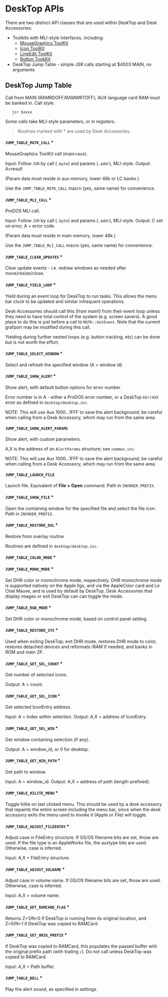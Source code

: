 
# DeskTop APIs

There are two distinct API classes that are used within DeskTop and
Desk Accessories:

* Toolkits with MLI-style interfaces, including:
  * [MouseGraphics ToolKit](../mgtk/MGTK.md)
  * [Icon ToolKit](../toolkits/IconTK.md)
  * [LineEdit ToolKit](../toolkits/LETK.md)
  * [Button TookKit](../toolkits/BTK.md)
* DeskTop Jump Table - simple JSR calls starting at $4003 MAIN, no arguments

<!-- ============================================================ -->

## DeskTop Jump Table

Call from MAIN (RAMRDOFF/RAMWRTOFF); AUX language card RAM must be banked in. Call style:
```
   jsr $xxxx
```
Some calls take MLI-style parameters, or in registers.

> Routines marked with * are used by Desk Accessories.

#### `JUMP_TABLE_MGTK_CALL` *

MouseGraphics ToolKit call (main>aux).

Input: Follow `JSR` by call (`.byte`) and params (`.addr`), MLI-style.
Output: A=result

(Param data must reside in aux memory, lower 48k or LC banks.)

Use the `JUMP_TABLE_MGTK_CALL` macro (yes, same name) for convenience.

#### `JUMP_TABLE_MLI_CALL` *

ProDOS MLI call.

Input: Follow `JSR` by call (`.byte`) and params (`.addr`), MLI-style.
Output: C set on error, A = error code.

(Param data must reside in main memory, lower 48k.)

Use the `JUMP_TABLE_MLI_CALL` macro (yes, same name) for convenience.

#### `JUMP_TABLE_CLEAR_UPDATES` *

Clear update events - i.e. redraw windows as needed after move/resize/close.

#### `JUMP_TABLE_YIELD_LOOP` *

Yield during an event loop for DeskTop to run tasks. This allows the menu bar clock to be updated and similar infrequent operations.

Desk Accessories should call this (from main!) from their event loop unless they need to have total control of the system (e.g. screen savers). A good place to do this is just before a call to `MGTK::GetEvent`. Note that the current grafport may be modified during this call.

Yielding during further nested loops (e.g. button tracking, etc) can be done but is not worth the effort.

#### `JUMP_TABLE_SELECT_WINDOW` *

Select and refresh the specified window (A = window id)

#### `JUMP_TABLE_SHOW_ALERT` *

Show alert, with default button options for error number

Error number is in A - either a ProDOS error number, or a DeskTop `kErrXXX` error as defined in `desktop/desktop.inc`.

NOTE: This will use Aux $1000...$1FFF to save the alert background; be careful when calling from a Desk Accessory, which may run from the same area.

#### `JUMP_TABLE_SHOW_ALERT_PARAMS`

Show alert, with custom parameters.

A,X is the address of an `AlertParams` structure; see `common.inc`.

NOTE: This will use Aux $1000...$1FFF to save the alert background; be careful when calling from a Desk Accessory, which may run from the same area.

#### `JUMP_TABLE_LAUNCH_FILE`

Launch file. Equivalent of **File > Open** command. Path in `INVOKER_PREFIX`.

#### `JUMP_TABLE_SHOW_FILE` *

Open the containing window for the specified file and select the file icon. Path in `INVOKER_PREFIX`.

#### `JUMP_TABLE_RESTORE_OVL` *

Restore from overlay routine

Routines are defined in `desktop/desktop.inc`.

#### `JUMP_TABLE_COLOR_MODE` *
#### `JUMP_TABLE_MONO_MODE` *

Set DHR color or monochrome mode, respectively. DHR monochrome mode is supported natively on the Apple IIgs, and via the AppleColor card and Le Chat Mauve, and is used by default by DeskTop. Desk Accessories that display images or exit DeskTop can can toggle the mode.

#### `JUMP_TABLE_RGB_MODE` *

Set DHR color or monochrome mode, based on control panel setting.

#### `JUMP_TABLE_RESTORE_SYS` *

Used when exiting DeskTop; exit DHR mode, restores DHR mode to color, restores detached devices and reformats /RAM if needed, and banks in ROM and main ZP.

#### `JUMP_TABLE_GET_SEL_COUNT` *

Get number of selected icons.

Output: A = count.

#### `JUMP_TABLE_GET_SEL_ICON` *

Get selected IconEntry address.

Input: A = index within selection.
Output: A,X = address of IconEntry.

#### `JUMP_TABLE_GET_SEL_WIN` *

Get window containing selection (if any).

Output: A = window_id, or 0 for desktop.

#### `JUMP_TABLE_GET_WIN_PATH` *

Get path to window.

Input: A = window_id.
Output: A,X = address of path (length-prefixed).

#### `JUMP_TABLE_HILITE_MENU` *

Toggle hilite on last clicked menu. This should be used by a desk accessory that repaints the entire screen including the menu bar, since when the desk accessory exits the menu used to invoke it (Apple or File) will toggle.

#### `JUMP_TABLE_ADJUST_FILEENTRY` *

Adjust case in FileEntry structure. If GS/OS filename bits are set, those are used. If the file type is an AppleWorks file, the auxtype bits are used. Otherwise, case is inferred.

Input: A,X = FileEntry structure.

#### `JUMP_TABLE_ADJUST_VOLNAME` *

Adjust case in volume name. If GS/OS filename bits are set, those are used. Otherwise, case is inferred.

Input: A,X = volume name.

#### `JUMP_TABLE_GET_RAMCARD_FLAG` *

Returns Z=1/N=0 if DeskTop is running from its original location, and Z=0/N=1 if DeskTop was copied to RAMCard.

#### `JUMP_TABLE_GET_ORIG_PREFIX` *

If DeskTop was copied to RAMCard, this populates the passed buffer with the original prefix path (with trailing `/`). Do not call unless DeskTop was copied to RAMCard.

Input: A,X = Path buffer.

#### `JUMP_TABLE_BELL` *

Play the alert sound, as specified in settings.
